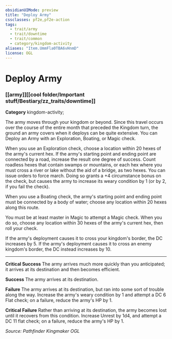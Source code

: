 ```yaml
---
obsidianUIMode: preview
title: "Deploy Army"
cssclasses: pf2e,pf2e-action
tags:
  - trait/army
  - trait/downtime
  - trait/common
  - category/kingdom-activity
aliases: "Item.UmmFla0TBA6vHnmD"
license: OGL
---
```

# Deploy Army

### [[army]][[cool folder/Important stuff/Bestiary/zz_traits/downtime]]

**Category** kingdom-activity; 




The army moves through your kingdom or beyond. Since this travel occurs over the course of the entire month that preceded the Kingdom turn, the ground an army covers when it deploys can be quite extensive. You can Deploy an Army with an Exploration, Boating, or Magic check.

When you use an Exploration check, choose a location within 20 hexes of the army's current hex. If the army's starting point and ending point are connected by a road, increase the result one degree of success. Count roadless hexes that contain swamps or mountains, or each hex where you must cross a river or lake without the aid of a bridge, as two hexes. You can issue orders to force march. Doing so grants a +4 circumstance bonus on the check, but causes the army to increase its weary condition by 1 (or by 2, if you fail the check).

When you use a Boating check, the army's starting point and ending point must be connected by a body of water; choose any location within 20 hexes along this route.

You must be at least master in Magic to attempt a Magic check. When you do so, choose any location within 30 hexes of the army's current hex, then roll your check.

If the army's deployment causes it to cross your kingdom's border, the DC increases by 5. If the army's deployment causes it to cross an enemy kingdom's border, the DC instead increases by 10.

* * *

**Critical Success** The army arrives much more quickly than you anticipated; it arrives at its destination and then becomes efficient.

**Success** The army arrives at its destination.

**Failure** The army arrives at its destination, but ran into some sort of trouble along the way. Increase the army's weary condition by 1 and attempt a DC 6 Flat check; on a failure, reduce the army's HP by 1.

**Critical Failure** Rather than arriving at its destination, the army becomes lost until it recovers from this condition. Increase Unrest by 1d4, and attempt a DC 11 flat check; on a failure, reduce the army's HP by 1.

*Source: Pathfinder Kingmaker*
*OGL*